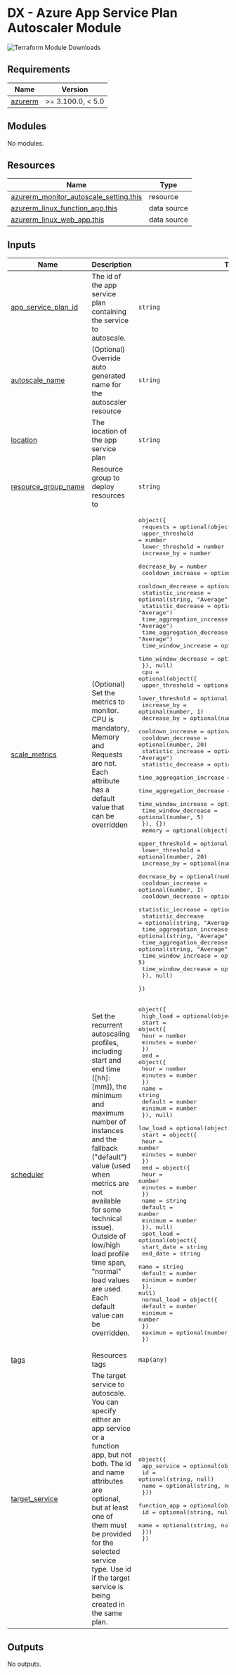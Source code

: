 # DX - Azure App Service Plan Autoscaler Module

![Terraform Module Downloads](https://img.shields.io/terraform/module/dm/pagopa-dx/azure-app-service-plan-autoscaler/azurerm?logo=terraform&label=downloads&cacheSeconds=5000&link=https%3A%2F%2Fregistry.terraform.io%2Fmodules%2Fpagopa-dx%2Fazure-app-service-plan-autoscaler%2Fazurerm%2Flatest)

<!-- markdownlint-disable -->
<!-- BEGIN_TF_DOCS -->
## Requirements

| Name | Version |
|------|---------|
| <a name="requirement_azurerm"></a> [azurerm](#requirement\_azurerm) | >= 3.100.0, < 5.0 |

## Modules

No modules.

## Resources

| Name | Type |
|------|------|
| [azurerm_monitor_autoscale_setting.this](https://registry.terraform.io/providers/hashicorp/azurerm/latest/docs/resources/monitor_autoscale_setting) | resource |
| [azurerm_linux_function_app.this](https://registry.terraform.io/providers/hashicorp/azurerm/latest/docs/data-sources/linux_function_app) | data source |
| [azurerm_linux_web_app.this](https://registry.terraform.io/providers/hashicorp/azurerm/latest/docs/data-sources/linux_web_app) | data source |

## Inputs

| Name | Description | Type | Default | Required |
|------|-------------|------|---------|:--------:|
| <a name="input_app_service_plan_id"></a> [app\_service\_plan\_id](#input\_app\_service\_plan\_id) | The id of the app service plan containing the service to autoscale. | `string` | n/a | yes |
| <a name="input_autoscale_name"></a> [autoscale\_name](#input\_autoscale\_name) | (Optional) Override auto generated name for the autoscaler resource | `string` | `null` | no |
| <a name="input_location"></a> [location](#input\_location) | The location of the app service plan | `string` | n/a | yes |
| <a name="input_resource_group_name"></a> [resource\_group\_name](#input\_resource\_group\_name) | Resource group to deploy resources to | `string` | n/a | yes |
| <a name="input_scale_metrics"></a> [scale\_metrics](#input\_scale\_metrics) | (Optional) Set the metrics to monitor. CPU is mandatory, Memory and Requests are not. Each attribute has a default value that can be overridden | <pre>object({<br/>    requests = optional(object({<br/>      upper_threshold           = number<br/>      lower_threshold           = number<br/>      increase_by               = number<br/>      decrease_by               = number<br/>      cooldown_increase         = optional(number, 1)<br/>      cooldown_decrease         = optional(number, 10)<br/>      statistic_increase        = optional(string, "Average")<br/>      statistic_decrease        = optional(string, "Average")<br/>      time_aggregation_increase = optional(string, "Average")<br/>      time_aggregation_decrease = optional(string, "Average")<br/>      time_window_increase      = optional(number, 1)<br/>      time_window_decrease      = optional(number, 1)<br/>    }), null)<br/>    cpu = optional(object({<br/>      upper_threshold           = optional(number, 80)<br/>      lower_threshold           = optional(number, 20)<br/>      increase_by               = optional(number, 1)<br/>      decrease_by               = optional(number, 1)<br/>      cooldown_increase         = optional(number, 1)<br/>      cooldown_decrease         = optional(number, 20)<br/>      statistic_increase        = optional(string, "Average")<br/>      statistic_decrease        = optional(string, "Average")<br/>      time_aggregation_increase = optional(string, "Average")<br/>      time_aggregation_decrease = optional(string, "Average")<br/>      time_window_increase      = optional(number, 5)<br/>      time_window_decrease      = optional(number, 5)<br/>    }), {})<br/>    memory = optional(object({<br/>      upper_threshold           = optional(number, 70)<br/>      lower_threshold           = optional(number, 20)<br/>      increase_by               = optional(number, 1)<br/>      decrease_by               = optional(number, 1)<br/>      cooldown_increase         = optional(number, 1)<br/>      cooldown_decrease         = optional(number, 5)<br/>      statistic_increase        = optional(string, "Average")<br/>      statistic_decrease        = optional(string, "Average")<br/>      time_aggregation_increase = optional(string, "Average")<br/>      time_aggregation_decrease = optional(string, "Average")<br/>      time_window_increase      = optional(number, 5)<br/>      time_window_decrease      = optional(number, 5)<br/>    }), null)<br/>  })</pre> | <pre>{<br/>  "cpu": {<br/>    "cooldown_decrease": 20,<br/>    "cooldown_increase": 1,<br/>    "decrease_by": 1,<br/>    "increase_by": 1,<br/>    "lower_threshold": 20,<br/>    "statistic_decrease": "Average",<br/>    "statistic_increase": "Average",<br/>    "time_aggregation_decrease": "Average",<br/>    "time_aggregation_increase": "Average",<br/>    "time_window_decrease": 5,<br/>    "time_window_increase": 5,<br/>    "upper_threshold": 80<br/>  },<br/>  "memory": null,<br/>  "requests": null<br/>}</pre> | no |
| <a name="input_scheduler"></a> [scheduler](#input\_scheduler) | Set the recurrent autoscaling profiles, including start and end time ([hh]:[mm]), the minimum and maximum number of instances and the fallback ("default") value (used when metrics are not available for some technical issue). Outside of low/high load profile time span, "normal" load values are used. Each default value can be overridden. | <pre>object({<br/>    high_load = optional(object({<br/>      start = object({<br/>        hour    = number<br/>        minutes = number<br/>      })<br/>      end = object({<br/>        hour    = number<br/>        minutes = number<br/>      })<br/>      name    = string<br/>      default = number<br/>      minimum = number<br/>    }), null)<br/>    low_load = optional(object({<br/>      start = object({<br/>        hour    = number<br/>        minutes = number<br/>      })<br/>      end = object({<br/>        hour    = number<br/>        minutes = number<br/>      })<br/>      name    = string<br/>      default = number<br/>      minimum = number<br/>    }), null)<br/>    spot_load = optional(object({<br/>      start_date = string<br/>      end_date   = string<br/>      name       = string<br/>      default    = number<br/>      minimum    = number<br/>    }), null)<br/>    normal_load = object({<br/>      default = number<br/>      minimum = number<br/>    })<br/>    maximum = optional(number, 30)<br/>  })</pre> | <pre>{<br/>  "high_load": {<br/>    "default": 12,<br/>    "end": {<br/>      "hour": 22,<br/>      "minutes": 59<br/>    },<br/>    "minimum": 4,<br/>    "name": "high_load_profile",<br/>    "start": {<br/>      "hour": 19,<br/>      "minutes": 30<br/>    }<br/>  },<br/>  "low_load": {<br/>    "default": 10,<br/>    "end": {<br/>      "hour": 5,<br/>      "minutes": 0<br/>    },<br/>    "minimum": 2,<br/>    "name": "low_load_profile",<br/>    "start": {<br/>      "hour": 23,<br/>      "minutes": 0<br/>    }<br/>  },<br/>  "maximum": 30,<br/>  "normal_load": {<br/>    "default": 11,<br/>    "minimum": 3<br/>  }<br/>}</pre> | no |
| <a name="input_tags"></a> [tags](#input\_tags) | Resources tags | `map(any)` | n/a | yes |
| <a name="input_target_service"></a> [target\_service](#input\_target\_service) | The target service to autoscale. You can specify either an app service or a function app, but not both. The id and name attributes are optional, but at least one of them must be provided for the selected service type. Use id if the target service is being created in the same plan. | <pre>object({<br/>    app_service = optional(object({<br/>      id   = optional(string, null)<br/>      name = optional(string, null)<br/>    }))<br/>    function_app = optional(object({<br/>      id   = optional(string, null)<br/>      name = optional(string, null)<br/>    }))<br/>  })</pre> | n/a | yes |

## Outputs

No outputs.
<!-- END_TF_DOCS -->
